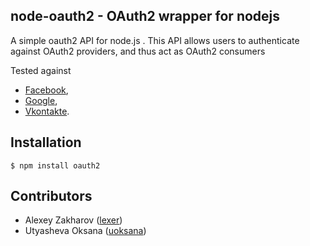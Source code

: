 ## node-oauth2 - OAuth2 wrapper for nodejs

A simple oauth2 API for node.js .  This API allows users to authenticate against OAuth2 providers, and thus act as OAuth2 consumers

Tested against

  * [Facebook](http://developers.facebook.com/docs/authentication/), 
  * [Google](http://code.google.com/apis/accounts/docs/OAuth2.html), 
  * [Vkontakte](http://vkontakte.ru/topic-1_24428376).

## Installation

    $ npm install oauth2

## Contributors

  * Alexey Zakharov ([lexer](http://github.com/lexer))
  * Utyasheva Oksana ([uoksana](http://github.com/uoksana))